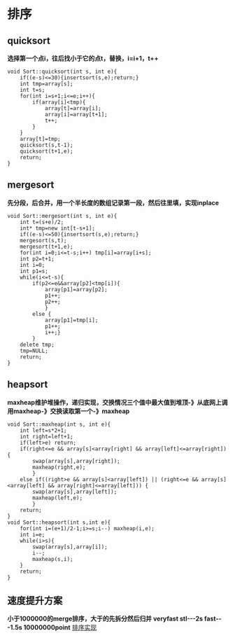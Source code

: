 # 排序 
## quicksort  
**选择第一个点i，往后找小于它的点t，替换，i=i+1，t++** 
```
void Sort::quicksort(int s, int e){
	if((e-s)<=30){insertsort(s,e);return;}
	int tmp=array[s];
	int t=s;
	for(int i=s+1;i<=e;i++){
		if(array[i]<tmp){
			array[t]=array[i];
			array[i]=array[t+1];
			t++;
		}
	}
	array[t]=tmp;
	quicksort(s,t-1);
	quicksort(t+1,e);
	return;
}
```
## mergesort
**先分段，后合并，用一个半长度的数组记录第一段，然后往里填，实现inplace**  
```
void Sort::mergesort(int s, int e){
	int t=(s+e)/2;
	int* tmp=new int[t-s+1];
	if((e-s)<=50){insertsort(s,e);return;}
	mergesort(s,t);
	mergesort(t+1,e);
	for(int i=0;i<=t-s;i++) tmp[i]=array[i+s];
	int p2=t+1;
	int i=0;
	int p1=s;
	while(i<=t-s){
		if(p2<=e&&array[p2]<tmp[i]){
			array[p1]=array[p2];
			p1++;
			p2++;
			}
		else {
			array[p1]=tmp[i];
			p1++;
			i++;}
		}
	delete tmp;
	tmp=NULL;
	return;
}
```
## heapsort
**maxheap维护堆操作，递归实现，交换情况三个值中最大值到堆顶-》从底网上调用maxheap-》交换读取第一个-》maxheap**  
```
void Sort::maxheap(int s, int e){
	int left=s*2+1;
	int right=left+1;
	if(left>e) return;
	if(right<=e && array[s]<array[right] && array[left]<=array[right]) {
		swap(array[s],array[right]); 
		maxheap(right,e);
		}
	else if((right>e && array[s]<array[left]) || (right<=e && array[s]<array[left] && array[right]<=array[left])) {
		swap(array[s],array[left]); 
		maxheap(left,e);
		}
	return;
}
void Sort::heapsort(int s,int e){
	for(int i=(e+1)/2-1;i>=s;i--) maxheap(i,e);
	int i=e;
	while(i>s){
		swap(array[s],array[i]);
		i--;
		maxheap(s,i);
	}
	return;
}
```
## 速度提升方案
**小于1000000的merge排序，大于的先拆分然后归并 veryfast stl---2s fast---1.5s 10000000point**
[排序实现](结构算法/sort.cpp)


